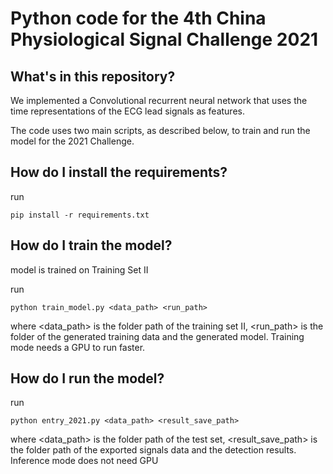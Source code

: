 # Python code for the 4th China Physiological Signal Challenge 2021

## What's in this repository?

We implemented a Convolutional recurrent neural network that uses the time representations of the ECG lead signals as features.

The code uses two main scripts, as described below, to train and run the model for the 2021 Challenge.

## How do I install the requirements?

run
    
	pip install -r requirements.txt

## How do I train the model?

model is trained on Training Set II

run 

    python train_model.py <data_path> <run_path>
	
where <data_path> is the folder path of the training set II, <run_path> is the folder of the generated training data and the generated model. Training mode needs a GPU to run faster. 	

## How do I run the model?

run 

    python entry_2021.py <data_path> <result_save_path>

where <data_path> is the folder path of the test set, <result_save_path> is the folder path of the exported signals data and the detection results. Inference mode does not need  GPU 



